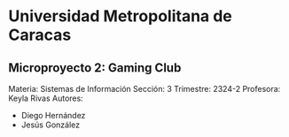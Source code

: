 # Universidad Metropolitana de Caracas

## Microproyecto 2: Gaming Club

Materia: Sistemas de Información
Sección: 3
Trimestre: 2324-2
Profesora: Keyla Rivas
Autores:

- Diego Hernández
- Jesús González
